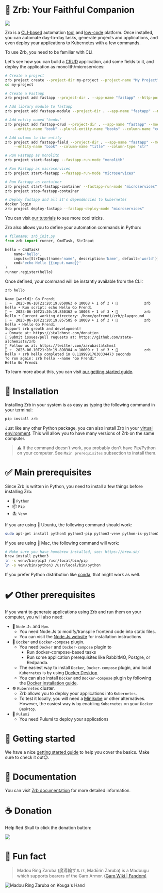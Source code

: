 # 🤖 Zrb: Your Faithful Companion

![](https://raw.githubusercontent.com/state-alchemists/zrb/main/images/zrb/android-chrome-192x192.png)

Zrb is a [CLI-based](https://en.wikipedia.org/wiki/Command-line_interface) automation [tool](https://en.wikipedia.org/wiki/Programming_tool) and [low-code](https://en.wikipedia.org/wiki/Low-code_development_platform) platform. Once installed, you can automate day-to-day tasks, generate projects and applications, and even deploy your applications to Kubernetes with a few commands.

To use Zrb, you need to be familiar with CLI.

Let's see how you can build a [CRUD](https://en.wikipedia.org/wiki/Create,_read,_update_and_delete) application, add some fields to it, and deploy the application as monolith/microservices:

```bash
# Create a project
zrb project create --project-dir my-project --project-name "My Project"
cd my-project

# Create a Fastapp
zrb project add fastapp --project-dir . --app-name "fastapp" --http-port 3000

# Add library module to fastapp
zrb project add fastapp-module --project-dir . --app-name "fastapp" --module-name "library"

# Add entity named "books"
zrb project add fastapp-crud --project-dir . --app-name "fastapp" --module-name "library" \
    --entity-name "book" --plural-entity-name "books" --column-name "code"

# Add column to the entity
zrb project add fastapp-field --project-dir . --app-name "fastapp" --module-name "library" \
    --entity-name "book" --column-name "title" --column-type "str"

# Run Fastapp as monolith
zrb project start-fastapp --fastapp-run-mode "monolith"

# Run Fastapp as microservices
zrb project start-fastapp --fastapp-run-mode "microservices"

# Run Fastapp as container
zrb project start-fastapp-container --fastapp-run-mode "microservices"
zrb project stop-fastapp-container

# Deploy fastapp and all it's dependencies to kubernetes
docker login
zrb project deploy-fastapp --fastapp-deploy-mode "microservices"
```

You can visit [our tutorials](https://github.com/state-alchemists/zrb/blob/main/docs/tutorials/README.md) to see more cool tricks.

Zrb also allows you to define your automation commands in Python:

```python
# filename: zrb_init.py
from zrb import runner, CmdTask, StrInput

hello = CmdTask(
    name='hello',
    inputs=[StrInput(name='name', description='Name', default='world')],
    cmd='echo Hello {{input.name}}'
)
runner.register(hello)
```

Once defined, your command will be instantly available from the CLI:

```bash
zrb hello
```

```
Name [world]: Go Frendi
🤖 ➜  2023-06-10T21:20:19.850063 ⚙ 10008 ➤ 1 of 3 • 🐷            zrb hello • Run script: echo Hello Go Frendi
🤖 ➜  2023-06-10T21:20:19.850362 ⚙ 10008 ➤ 1 of 3 • 🐷            zrb hello • Current working directory: /home/gofrendi/zrb/playground
🤖 ➜  2023-06-10T21:20:19.857585 ⚙ 10009 ➤ 1 of 3 • 🐷            zrb hello • Hello Go Frendi
Support zrb growth and development!
☕ Donate at: https://stalchmst.com/donation
🐙 Submit issues/pull requests at: https://github.com/state-alchemists/zrb
🐤 Follow us at: https://twitter.com/zarubastalchmst
🤖 ➜  2023-06-10T21:20:19.898304 ⚙ 10009 ➤ 1 of 3 • 🐷            zrb hello • zrb hello completed in 0.11999917030334473 seconds
To run again: zrb hello --name "Go Frendi"
Hello Go Frendi
```

To learn more about this, you can visit [our getting started guide](https://github.com/state-alchemists/zrb/blob/main/docs/getting-started.md).


# 🫰 Installation

Installing Zrb in your system is as easy as typing the following command in your terminal:

```bash
pip install zrb
```

Just like any other Python package, you can also install Zrb in your [virtual environment](https://docs.python.org/3/library/venv.html). This will allow you to have many versions of Zrb on the same computer.

> ⚠️ If the command doesn't work, you probably don't have Pip/Python on your computer. See `Main prerequisites` subsection to install them.

# ✅ Main prerequisites

Since Zrb is written in Python, you need to install a few things before installing Zrb:

- 🐍 `Python`
- 📦 `Pip`
- 🏝️ `Venv`

If you are using 🐧 Ubuntu, the following command should work:

```bash
sudo apt-get install python3 python3-pip python3-venv python-is-python3
```

If you are using 🍎 Mac, the following command will work:

```bash
# Make sure you have homebrew installed, see: https://brew.sh/
brew install python3
ln -s venv/bin/pip3 /usr/local/bin/pip
ln -s venv/bin/python3 /usr/local/bin/python
```

If you prefer Python distribution like [conda](https://docs.conda.io/en/latest/), that might work as well.

# ✔️ Other prerequisites

If you want to generate applications using Zrb and run them on your computer, you will also need:

- 🐸 `Node.Js` and `Npm`. 
    - You need Node.Js to modify/transpile frontend code into static files.
    - You can visit the [Node.Js website](https://nodejs.org/en) for installation instructions.
- 🐋 `Docker` and `Docker-compose` plugin.
    - You need `Docker` and `Docker-compose` plugin to
        - Run docker-compose-based tasks
        - Run some application prerequisites like RabbitMQ, Postgre, or Redpanda. 
    - The easiest way to install `Docker`, `Docker-compose` plugin, and local `Kubernetes` is by using [Docker Desktop](https://www.docker.com/products/docker-desktop/).
    - You can also install `Docker` and `Docker-compose` plugin by following the [Docker installation guide](https://docs.docker.com/engine/install/).
-  ☸️ `Kubernetes` cluster.
    - Zrb allows you to deploy your applications into `Kubernetes`.
    - To test it locally, you will need a [Minikube](https://minikube.sigs.k8s.io/docs/) or other alternatives. However, the easiest way is by enabling `Kubernetes` on your `Docker Desktop`.
- 🦆 `Pulumi`
    - You need Pulumi to deploy your applications

# 🏁 Getting started

We have a nice [getting started guide](https://github.com/state-alchemists/zrb/blob/main/docs/getting-started.md) to help you cover the basics. Make sure to check it out😉.

# 📖 Documentation

You can visit [Zrb documentation](https://github.com/state-alchemists/zrb/blob/main/docs/README.md) for more detailed information.

# ☕ Donation

Help Red Skull to click the donation button:

[![](https://raw.githubusercontent.com/state-alchemists/zrb/main/images/donator.png)](https://stalchmst.com/donation)

# 🎉 Fun fact

> Madou Ring Zaruba (魔導輪ザルバ, Madōrin Zaruba) is a Madougu which supports bearers of the Garo Armor. [(Garo Wiki | Fandom)](https://garo.fandom.com/wiki/Zaruba)

![Madou Ring Zaruba on Kouga's Hand](https://raw.githubusercontent.com/state-alchemists/zrb/main/images/madou-ring-zaruba.jpg)
